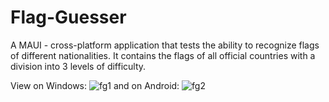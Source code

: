 # Flag-Guesser
A MAUI - cross-platform application that tests the ability to recognize
flags of different nationalities. It contains the flags of all official
countries with a division into 3 levels of difficulty.

View on Windows:
![fg1](https://github.com/GooeyWeb/Flag-Guesser/assets/127024797/76ebe872-c6a5-410a-b57b-960b1b34a3c8)
and on Android:
![fg2](https://github.com/GooeyWeb/Flag-Guesser/assets/127024797/55c6bf79-5d24-4c79-bc87-7b601ddbef33)
